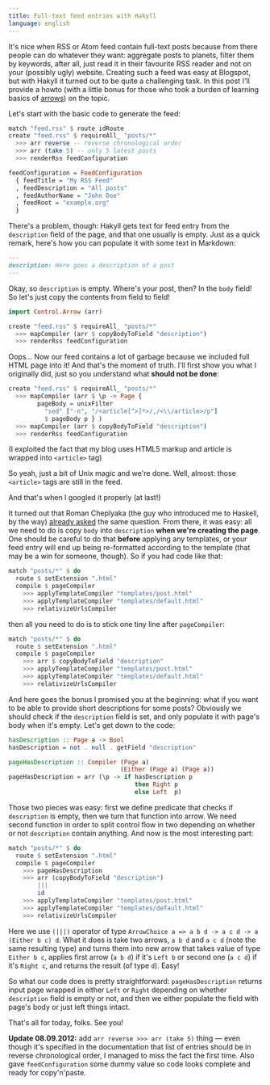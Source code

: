 ```yaml
---
title: Full-text feed entries with Hakyll
language: english
---
```


It's nice when RSS or Atom feed contain full-text posts because from there
people can do whatever they want: aggregate posts to planets, filter them by
keywords, after all, just read it in their favourite RSS reader and not on your
(possibly ugly) website. Creating such a feed was easy at Blogspot, but with
Hakyll it turned out to be quite a challenging task. In this post I'll provide
a howto (with a little bonus for those who took a burden of learning basics of
[arrows][arrows]) on the topic.

Let's start with the basic code to generate the feed:

```Haskell
match "feed.rss" $ route idRoute
create "feed.rss" $ requireAll_ "posts/*"
  >>> arr reverse -- reverse chronological order
  >>> arr (take 5) -- only 5 latest posts
  >>> renderRss feedConfiguration

feedConfiguration = FeedConfiguration
  { feedTitle = "My RSS Feed"
  , feedDescription = "All posts"
  , feedAuthorName = "John Doe"
  , feedRoot = "example.org"
  }

```

There's a problem, though: Hakyll gets text for feed entry from the
`description` field of the page, and that one usually is empty. Just as a quick
remark, here's how you can populate it with some text in Markdown:

```Markdown
---
description: Here goes a description of a post
---
```

Okay, so `description` is empty. Where's your post, then? In the `body` field!
So let's just copy the contents from field to field!

```Haskell
import Control.Arrow (arr)

create "feed.rss" $ requireAll_ "posts/*"
  >>> mapCompiler (arr $ copyBodyToField "description")
  >>> renderRss feedConfiguration
```

Oops… Now our feed contains a lot of garbage because we included full HTML page
into it! And that's the moment of truth. I'll first show you what I originally
did, just so you understand what **should not be done**:

```Haskell
create "feed.rss" $ requireAll_ "posts/*"
  >>> mapCompiler (arr $ \p -> Page {
        pageBody = unixFilter
          "sed" ["-n", "/<article[^>]*>/,/<\\/article>/p"]
          $ pageBody p } )
  >>> mapCompiler (arr $ copyBodyToField "description")
  >>> renderRss feedConfiguration
```

(I exploited the fact that my blog uses HTML5 markup and article is wrapped
into `<article>` tag)

So yeah, just a bit of Unix magic and we're done. Well, almost: those
`<article>` tags are still in the feed.

And that's when I googled it properly (at last!)

It turned out that Roman Cheplyaka (the guy who introduced me to Haskell, by
the way) [already asked][groups] the same question. From there, it was easy:
all we need to do is copy `body` into `description` **when we're creating the
page**. One should be careful to do that **before** applying any templates, or
your feed entry will end up being re-formatted according to the template (that
may be a win for someone, though). So if you had code like that:

```Haskell
match "posts/*" $ do
  route $ setExtension ".html"
  compile $ pageCompiler
    >>> applyTemplateCompiler "templates/post.html"
    >>> applyTemplateCompiler "templates/default.html"
    >>> relativizeUrlsCompiler
```

then all you need to do is to stick one tiny line after `pageCompiler`:

```Haskell
match "posts/*" $ do
  route $ setExtension ".html"
  compile $ pageCompiler
    >>> arr $ copyBodyToField "description"
    >>> applyTemplateCompiler "templates/post.html"
    >>> applyTemplateCompiler "templates/default.html"
    >>> relativizeUrlsCompiler
```

And here goes the bonus I promised you at the beginning: what if you want to be
able to provide short descriptions for some posts?  Obviously we should check
if the `description` field is set, and only populate it with page's body when
it's empty. Let's get down to the code:

```Haskell
hasDescription :: Page a -> Bool
hasDescription = not . null . getField "description"

pageHasDescription :: Compiler (Page a)
                               (Either (Page a) (Page a))
pageHasDescription = arr (\p -> if hasDescription p
                                   then Right p
                                   else Left  p)
```

Those two pieces was easy: first we define predicate that checks if
`description` is empty, then we turn that function into arrow. We need second
function in order to split control flow in two depending on whether or not
`description` contain anything. And now is the most interesting part:

```Haskell
match "posts/*" $ do
  route $ setExtension ".html"
  compile $ pageCompiler
    >>> pageHasDescription
    >>> arr (copyBodyToField "description")
        |||
        id
    >>> applyTemplateCompiler "templates/post.html"
    >>> applyTemplateCompiler "templates/default.html"
    >>> relativizeUrlsCompiler

```

Here we use `(|||)` operator of type `ArrowChoice a => a b d -> a c d -> a
(Either b c) d`. What it does is take two arrows, `a b d` and `a c d` (note the
same resulting type) and turns them into new arrow that takes value of type
`Either b c`, applies first arrow (`a b d`) if it's `Left b` or second one (`a
c d`) if it's `Right c`, and returns the result (of type `d`). Easy!

So what our code does is pretty straightforward: `pageHasDescription` returns
input page wrapped in either `Left` or `Right` depending on whether
`description` field is empty or not, and then we either populate the field with
page's body or just left things intact.

That's all for today, folks. See you!

**Update 08.09.2012:** add `arr reverse >>> arr (take 5)` thing — even though
it's specified in the documentation that list of entries should be in reverse
chronological order, I managed to miss the fact the first time. Also gave
`feedConfiguration` some dummy value so code looks complete and ready for
copy'n'paste.

[groups]: https://groups.google.com/forum/?fromgroups#!topic/hakyll/KmGmD2CtVSw "Including full text into feed"
[arrows]: https://en.wikibooks.org/wiki/Haskell/Understanding_arrows "Understanding arrows"
